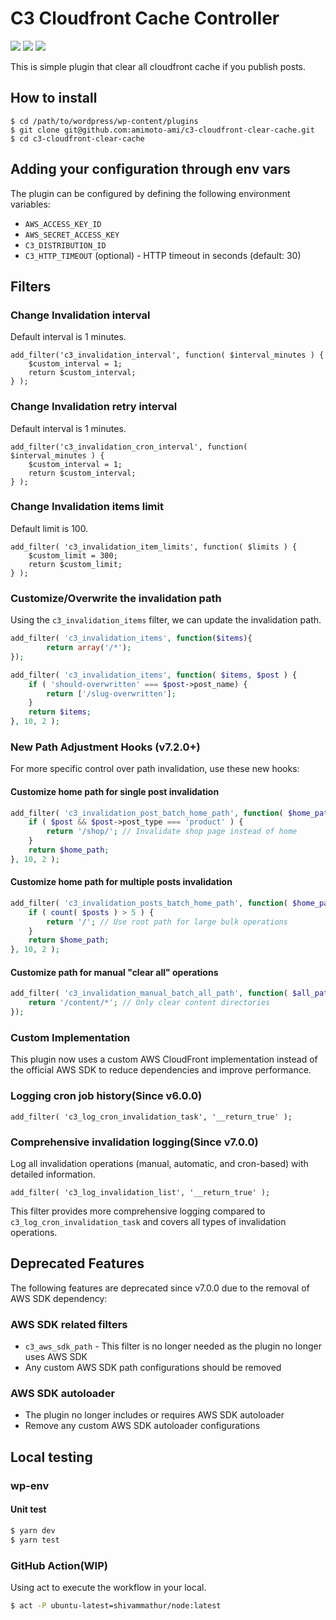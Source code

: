 # C3 Cloudfront Cache Controller

[![](https://img.shields.io/wordpress/plugin/dt/c3-cloudfront-clear-cache.svg)](https://wordpress.org/plugins/c3-cloudfront-clear-cache/)
[![](https://img.shields.io/wordpress/v/c3-cloudfront-clear-cache.svg)](https://wordpress.org/plugins/c3-cloudfront-clear-cache/)
[![](https://img.shields.io/wordpress/plugin/r/c3-cloudfront-clear-cache.svg)](https://wordpress.org/plugins/c3-cloudfront-clear-cache/)

This is simple plugin that clear all cloudfront cache if you publish posts.

## How to install
```
$ cd /path/to/wordpress/wp-content/plugins
$ git clone git@github.com:amimoto-ami/c3-cloudfront-clear-cache.git
$ cd c3-cloudfront-clear-cache
```

## Adding your configuration through env vars

The plugin can be configured by defining the following environment variables:

- `AWS_ACCESS_KEY_ID`
- `AWS_SECRET_ACCESS_KEY`
- `C3_DISTRIBUTION_ID`
- `C3_HTTP_TIMEOUT` (optional) - HTTP timeout in seconds (default: 30)

## Filters

### Change Invalidation interval

Default interval is 1 minutes.

```
add_filter('c3_invalidation_interval', function( $interval_minutes ) {
    $custom_interval = 1;
    return $custom_interval;
} );
```

### Change Invalidation retry interval

Default interval is 1 minutes.

```
add_filter('c3_invalidation_cron_interval', function( $interval_minutes ) {
    $custom_interval = 1;
    return $custom_interval;
} );
```

### Change Invalidation items limit

Default limit is 100.

```
add_filter( 'c3_invalidation_item_limits', function( $limits ) {
    $custom_limit = 300;
    return $custom_limit;
} );
```

### Customize/Overwrite the invalidation path

Using the `c3_invalidation_items` filter, we can update the invalidation path.

```php
add_filter( 'c3_invalidation_items', function($items){  
        return array('/*'); 
});
```

```php
add_filter( 'c3_invalidation_items', function( $items, $post ) {
    if ( 'should-overwritten' === $post->post_name) {
        return ['/slug-overwritten'];
    }
    return $items;
}, 10, 2 );
```

### New Path Adjustment Hooks (v7.2.0+)

For more specific control over path invalidation, use these new hooks:

#### Customize home path for single post invalidation
```php
add_filter( 'c3_invalidation_post_batch_home_path', function( $home_path, $post ) {
    if ( $post && $post->post_type === 'product' ) {
        return '/shop/'; // Invalidate shop page instead of home
    }
    return $home_path;
}, 10, 2 );
```

#### Customize home path for multiple posts invalidation
```php
add_filter( 'c3_invalidation_posts_batch_home_path', function( $home_path, $posts ) {
    if ( count( $posts ) > 5 ) {
        return '/'; // Use root path for large bulk operations
    }
    return $home_path;
}, 10, 2 );
```

#### Customize path for manual "clear all" operations
```php
add_filter( 'c3_invalidation_manual_batch_all_path', function( $all_path ) {
    return '/content/*'; // Only clear content directories
});
```

### Custom Implementation

This plugin now uses a custom AWS CloudFront implementation instead of the official AWS SDK to reduce dependencies and improve performance.

### Logging cron job history(Since v6.0.0)

```
add_filter( 'c3_log_cron_invalidation_task', '__return_true' );
```

### Comprehensive invalidation logging(Since v7.0.0)

Log all invalidation operations (manual, automatic, and cron-based) with detailed information.

```
add_filter( 'c3_log_invalidation_list', '__return_true' );
```

This filter provides more comprehensive logging compared to `c3_log_cron_invalidation_task` and covers all types of invalidation operations.

## Deprecated Features

The following features are deprecated since v7.0.0 due to the removal of AWS SDK dependency:

### AWS SDK related filters
- `c3_aws_sdk_path` - This filter is no longer needed as the plugin no longer uses AWS SDK
- Any custom AWS SDK path configurations should be removed

### AWS SDK autoloader
- The plugin no longer includes or requires AWS SDK autoloader
- Remove any custom AWS SDK autoloader configurations

## Local testing

### wp-env

#### Unit test

```bash
$ yarn dev
$ yarn test
```

### GitHub Action(WIP)
Using act to execute the workflow in your local.

```bash
$ act -P ubuntu-latest=shivammathur/node:latest
```
